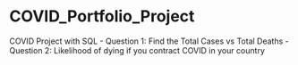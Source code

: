 # COVID_Portfolio_Project
 COVID Project with SQL -
 Question 1: Find the Total Cases vs Total Deaths - 
 Question 2: Likelihood of dying if you contract COVID in your country

